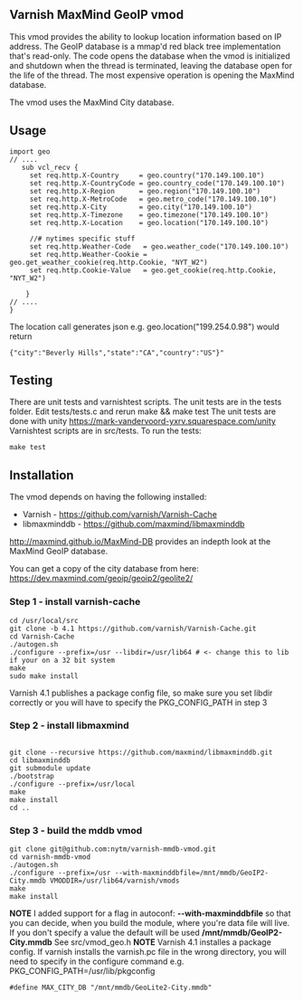 Varnish MaxMind GeoIP vmod
--------------------------

This vmod provides the ability to lookup location information based on IP address. The GeoIP database is a mmap'd red black tree implementation that's read-only. The code opens the database when the vmod is initialized and shutdown when the thread is terminated, leaving the database open for the life of the thread. The most expensive operation is opening the MaxMind database.

The vmod uses the MaxMind City database.

## Usage

```
import geo
// ....
   sub vcl_recv {
     set req.http.X-Country     = geo.country("170.149.100.10")
     set req.http.X-CountryCode = geo.country_code("170.149.100.10")
     set req.http.X-Region      = geo.region("170.149.100.10")
     set req.http.X-MetroCode   = geo.metro_code("170.149.100.10")
     set req.http.X-City        = geo.city("170.149.100.10")
     set req.http.X-Timezone    = geo.timezone("170.149.100.10")
     set req.http.X-Location    = geo.location("170.149.100.10")

     //# nytimes specific stuff
     set req.http.Weather-Code   = geo.weather_code("170.149.100.10")
     set req.http.Weather-Cookie = geo.get_weather_cookie(req.http.Cookie, "NYT_W2")
     set req.http.Cookie-Value   = geo.get_cookie(req.http.Cookie, "NYT_W2")

    }
// ....
}
```
The location call generates json e.g. geo.location("199.254.0.98") would return

``{"city":"Beverly Hills","state":"CA","country":"US"}"``

## Testing
There are unit tests and varnishtest scripts. The unit tests are in the tests folder. Edit tests/tests.c and rerun make && make test
The unit tests are done with unity https://mark-vandervoord-yxrv.squarespace.com/unity
Varnishtest scripts are in src/tests. To run the tests:

```
make test
```


## Installation

The vmod depends on having the following installed:

* Varnish - https://github.com/varnish/Varnish-Cache
* libmaxminddb - https://github.com/maxmind/libmaxminddb

http://maxmind.github.io/MaxMind-DB provides an indepth look at the MaxMind GeoIP database.

You can get a copy of the city database from here: https://dev.maxmind.com/geoip/geoip2/geolite2/

### Step 1 - install varnish-cache
```
cd /usr/local/src
git clone -b 4.1 https://github.com/varnish/Varnish-Cache.git
cd Varnish-Cache
./autogen.sh
./configure --prefix=/usr --libdir=/usr/lib64 # <- change this to lib if your on a 32 bit system
make
sudo make install
```
Varnish 4.1 publishes a package config file, so make sure you set libdir correctly or you will have to specify the PKG_CONFIG_PATH in step 3

### Step 2 - install libmaxmind
```

git clone --recursive https://github.com/maxmind/libmaxminddb.git
cd libmaxminddb
git submodule update
./bootstrap
./configure --prefix=/usr/local
make 
make install
cd ..
```

### Step 3 - build the mddb vmod
```
git clone git@github.com:nytm/varnish-mmdb-vmod.git
cd varnish-mmdb-vmod
./autogen.sh
./configure --prefix=/usr --with-maxminddbfile=/mnt/mmdb/GeoIP2-City.mmdb VMODDIR=/usr/lib64/varnish/vmods 
make
make install
```

**NOTE** I added support for a flag in autoconf:  **--with-maxminddbfile** so that you can decide, when you build the module, where you're data file will live. If you don't specify a value the default will be used **/mnt/mmdb/GeoIP2-City.mmdb** See src/vmod_geo.h
**NOTE** Varnish 4.1 installes a package config. If varnish installs the varnish.pc file in the wrong directory, you will need to specify in the configure command e.g. PKG_CONFIG_PATH=/usr/lib/pkgconfig



```
#define MAX_CITY_DB "/mnt/mmdb/GeoLite2-City.mmdb"
```


